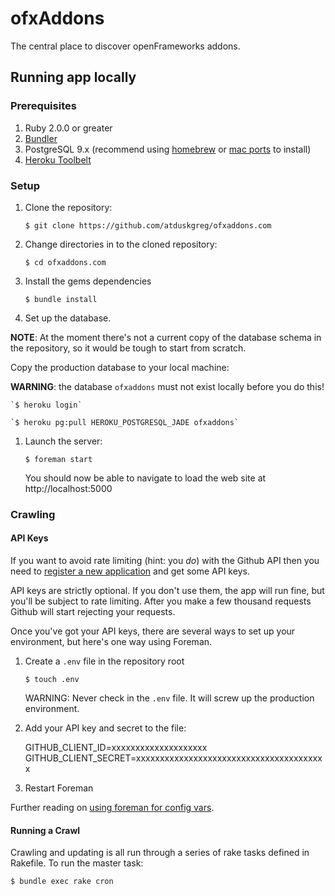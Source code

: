 # ofxAddons

The central place to discover openFrameworks addons.

## Running app locally

### Prerequisites

1. Ruby 2.0.0 or greater
1. [Bundler](bundler.io)
1. PostgreSQL 9.x (recommend using [homebrew](http://brew.sh/) or [mac ports](http://www.macports.org/) to install)
1. [Heroku Toolbelt](https://toolbelt.heroku.com/)

### Setup

1. Clone the repository:

    `$ git clone https://github.com/atduskgreg/ofxaddons.com`

1. Change directories in to the cloned repository:

    `$ cd ofxaddons.com`

1. Install the gems dependencies

    `$ bundle install`

1. Set up the database.

  **NOTE**: At the moment there's not a current copy of the database schema in the repository, so it would be tough to start from scratch.

  Copy the production database to your local machine:

  **WARNING**: the database `ofxaddons` must not exist locally before you do this!

    `$ heroku login`

    `$ heroku pg:pull HEROKU_POSTGRESQL_JADE ofxaddons`

1. Launch the server:

    `$ foreman start`

    You should now be able to navigate to load the web site at http://localhost:5000

### Crawling

#### API Keys
If you want to avoid rate limiting (hint: you _do_) with the Github API then you need to [register a new application](https://github.com/settings/applications/new) and get some API keys.

API keys are strictly optional. If you don't use them, the app will run fine, but you'll be subject to rate limiting. After you make a few thousand requests Github will start rejecting your requests.

Once you've got your API keys, there are several ways to set up your environment, but here's one way using Foreman.

1. Create a `.env` file in the repository root

    `$ touch .env`

   WARNING: Never check in the `.env` file. It will screw up the production environment.

1. Add your API key and secret to the file:

    GITHUB_CLIENT_ID=xxxxxxxxxxxxxxxxxxxx
    GITHUB_CLIENT_SECRET=xxxxxxxxxxxxxxxxxxxxxxxxxxxxxxxxxxxxxxxx

1. Restart Foreman

Further reading on [using foreman for config vars](https://devcenter.heroku.com/articles/config-vars#using-foreman).

#### Running a Crawl

Crawling and updating is all run through a series of rake tasks defined in Rakefile. To run the master task:

`$ bundle exec rake cron`
